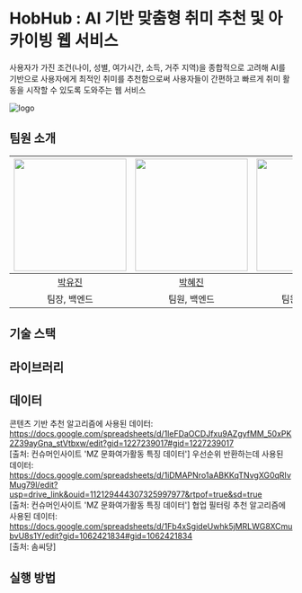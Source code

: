 # HobHub : AI 기반 맞춤형 취미 추천 및 아카이빙 웹 서비스
사용자가 가진 조건(나이, 성별, 여가시간, 소득, 거주 지역)을 종합적으로 고려해 AI를 기반으로 사용자에게 최적인 취미를 추천함으로써 사용자들이 간편하고 빠르게 취미 활동을 시작할 수 있도록 도와주는 웹 서비스

![logo](https://github.com/money-catcher/HobHub-Front/assets/109021332/3859f1d4-beb4-42fc-8081-9004cf2b0dd2)
## 팀원 소개
| <img src="https://avatars.githubusercontent.com/u/108976815?v=4" width="200px" /> | <img src="https://avatars.githubusercontent.com/u/104544503?v=4" width="200px" /> | <img src="https://avatars.githubusercontent.com/u/109021332?v=4" width="200px" />  |
| :------------------------------------------------------------------------------: | :-------------------------------------------------------------------------------: | :-------------------------------------------------------------------------------: |
|                      [박유진](https://github.com/jin171)                       |                        [박혜진](https://github.com/hyp00)                        |                     [최예빈](https://github.com/beenvyn)                      |       
|                   팀장, 백엔드                |                   팀원, 백엔드             |        팀원, 프론트엔드           |          
## 기술 스택



## 라이브러리


## 데이터
콘텐츠 기반 추천 알고리즘에 사용된 데이터: <br>
https://docs.google.com/spreadsheets/d/1leFDaOCDJfxu9AZgyfMM_50xPK2Z39ayGna_stVtbxw/edit?gid=1227239017#gid=1227239017  <br>
[출처: 컨슈머인사이트 'MZ 문화여가활동 특징 데이터']
우선순위 반환하는데 사용된 데이터: <br>
https://docs.google.com/spreadsheets/d/1iDMAPNro1aABKKqTNvgXG0qRIvMug79l/edit?usp=drive_link&ouid=112129444307325997977&rtpof=true&sd=true  <br>
[출처: 컨슈머인사이트 'MZ 문화여가활동 특징 데이터']
협업 필터링 추천 알고리즘에 사용된 데이터: <br>
https://docs.google.com/spreadsheets/d/1Fb4xSgideUwhk5jMRLWG8XCmubvU8s1Y/edit?gid=1062421834#gid=1062421834  <br>
[출처: 솜씨당]


## 실행 방법
